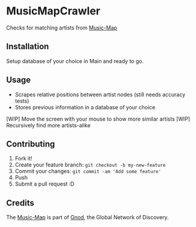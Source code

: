 # MusicMapCrawler

Checks for matching artists from <a href="http://www.music-map.com/">Music-Map</a>

## Installation

Setup database of your choice in Main and ready to go.

## Usage

- Scrapes relative positions between artist nodes (still needs accuracy tests)
- Stores previous information in a database of your choice

[WIP] Move the screen with your mouse to show more similar artists
[WIP] Recursively find more artists-alike


## Contributing

1. Fork it!
2. Create your feature branch: `git checkout -b my-new-feature`
3. Commit your changes: `git commit -am 'Add some feature'`
4. Push
5. Submit a pull request :D

## Credits

The <a href="http://www.music-map.com/">Music-Map</a> is part of <a href="http://www.gnod.com/">Gnod</a>, the Global Network of Discovery.
